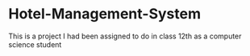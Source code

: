 # Hotel-Management-System
This is a project I had been assigned to do in class 12th as a computer science student
